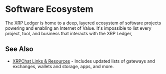 # Software Ecosystem

The XRP Ledger is home to a deep, layered ecosystem of software projects powering and enabling an Internet of Value. It's impossible to list every project, tool, and business that interacts with the XRP Ledger,


## See Also

- [XRPChat Links & Resources](https://www.xrpchat.com/links/) - Includes updated lists of gateways and exchanges, wallets and storage, apps, and more.
